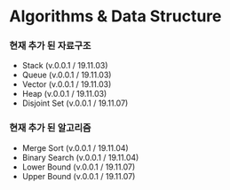 # Algorithms & Data Structure
### 현재 추가 된 자료구조
- Stack         (v.0.0.1 / 19.11.03)
- Queue         (v.0.0.1 / 19.11.03)
- Vector        (v.0.0.1 / 19.11.03)
- Heap          (v.0.0.1 / 19.11.03)
- Disjoint Set  (v.0.0.1 / 19.11.07)

### 현재 추가 된 알고리즘
- Merge Sort    (v.0.0.1 / 19.11.04)
- Binary Search (v.0.0.1 / 19.11.04)
- Lower Bound   (v.0.0.1 / 19.11.07)
- Upper Bound   (v.0.0.1 / 19.11.07)
